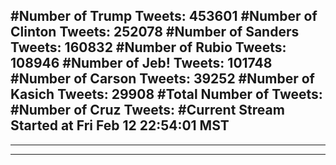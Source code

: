 #Number of Trump Tweets: 453601
#Number of Clinton Tweets: 252078
#Number of Sanders Tweets: 160832
#Number of Rubio Tweets: 108946
#Number of Jeb! Tweets: 101748
#Number of Carson Tweets: 39252
#Number of Kasich Tweets: 29908
#Total Number of Tweets:  
#Number of Cruz Tweets: 
#Current Stream Started at Fri Feb 12 22:54:01 MST
---
---
---
